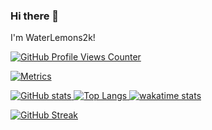 ### Hi there 👋
I'm WaterLemons2k!

[![GitHub Profile Views Counter](https://komarev.com/ghpvc/?username=WaterLemons2k)](https://github.com/antonkomarev/github-profile-views-counter)

[![Metrics](metrics.svg)](https://github.com/lowlighter/metrics)

[![GitHub stats](https://github-readme-stats.vercel.app/api?username=WaterLemons2k&show_icons=true)
![Top Langs](https://github-readme-stats-git-masterrstaa-rickstaa.vercel.app/api/top-langs/?username=WaterLemons2k&layout=compact&langs_count=10)
![wakatime stats](https://github-readme-stats.vercel.app/api/wakatime?username=WaterLemons2k&layout=compact)
](https://github.com/anuraghazra/github-readme-stats)

[![GitHub Streak](https://streak-stats.demolab.com/?user=WaterLemons2k)](https://git.io/streak-stats)
